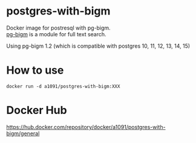 # postgres-with-bigm

Docker image for postresql with pg-bigm.  
[pg-bigm](https://pgbigm.osdn.jp/) is a module for full text search.


Using pg-bigm 1.2 (which is compatible with postgres 10, 11, 12, 13, 14, 15)

# How to use
```
docker run -d a1091/postgres-with-bigm:XXX
```

# Docker Hub
https://hub.docker.com/repository/docker/a1091/postgres-with-bigm/general
